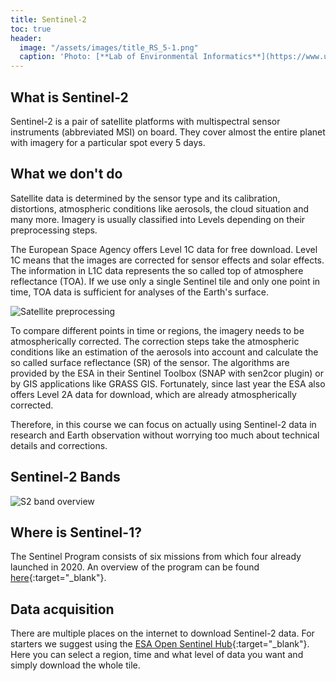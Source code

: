 ```yaml
---
title: Sentinel-2
toc: true
header:
  image: "/assets/images/title_RS_5-1.png"
  caption: 'Photo: [**Lab of Environmental Informatics**](https://www.uni-marburg.de/en/fb19/disciplines/physisch/environmentalinformatics){:target="_blank"}'
---
```


## What is Sentinel-2

Sentinel-2 is a pair of satellite platforms with multispectral sensor instruments (abbreviated MSI) on board.
They cover almost the entire planet with imagery for a particular spot every 5 days.


## What we don't do

Satellite data is determined by the sensor type and its calibration, distortions, atmospheric conditions like aerosols, the cloud situation and many more.
Imagery is usually classified into Levels depending on their preprocessing steps.

The European Space Agency offers Level 1C data for free download. Level 1C means that the images are corrected for sensor effects and solar effects. 
The information in L1C data represents the so called top of atmosphere reflectance (TOA). If we use only a single Sentinel tile and only one point in time, TOA data is sufficient for analyses of the Earth's surface.

![Satellite preprocessing](https://www.researchgate.net/profile/Aurelie_Shapiro/publication/324537528/figure/fig10/AS:631598747746307@1527596284067/An-overview-of-multispectral-satellite-imagery-processing-steps_W640.jpg) 

To compare different points in time or regions, the imagery needs to be atmospherically corrected. The correction steps take the atmospheric conditions like an estimation of the aerosols into account and calculate the so called surface reflectance (SR) of the sensor. 
The algorithms are provided by the ESA in their Sentinel Toolbox (SNAP with sen2cor plugin) or by GIS applications like GRASS GIS.
Fortunately, since last year the ESA also offers Level 2A data for download, which are already atmospherically corrected.   


Therefore, in this course we can focus on actually using Sentinel-2 data in research and Earth observation without worrying too much about technical details and corrections.

## Sentinel-2 Bands

![S2 band overview](https://s3.amazonaws.com/content.satimagingcorp.com/media/cms_page_media/1530/image001.png)



## Where is Sentinel-1?

The Sentinel Program consists of six missions from which four already launched in 2020. An overview of the program can be found [here](https://sentinel.esa.int/web/sentinel/missions){:target="_blank"}.


## Data acquisition

There are multiple places on the internet to download Sentinel-2 data.
For starters we suggest using the [ESA Open Sentinel Hub](https://scihub.copernicus.eu/dhus/#/home){:target="_blank"}.
Here you can select a region, time and what level of data you want and simply download the whole tile. 

